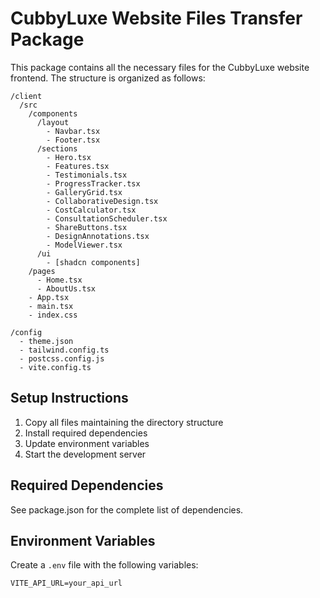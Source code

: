 # CubbyLuxe Website Files Transfer Package

This package contains all the necessary files for the CubbyLuxe website frontend. The structure is organized as follows:

```
/client
  /src
    /components
      /layout
        - Navbar.tsx
        - Footer.tsx
      /sections
        - Hero.tsx
        - Features.tsx
        - Testimonials.tsx
        - ProgressTracker.tsx
        - GalleryGrid.tsx
        - CollaborativeDesign.tsx
        - CostCalculator.tsx
        - ConsultationScheduler.tsx
        - ShareButtons.tsx
        - DesignAnnotations.tsx
        - ModelViewer.tsx
      /ui
        - [shadcn components]
    /pages
      - Home.tsx
      - AboutUs.tsx
    - App.tsx
    - main.tsx
    - index.css

/config
  - theme.json
  - tailwind.config.ts
  - postcss.config.js
  - vite.config.ts
```

## Setup Instructions

1. Copy all files maintaining the directory structure
2. Install required dependencies
3. Update environment variables
4. Start the development server

## Required Dependencies
See package.json for the complete list of dependencies.

## Environment Variables
Create a `.env` file with the following variables:
```
VITE_API_URL=your_api_url